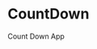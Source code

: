 # CountDown
 Count Down App
          
                            
                                                                                                                                                        
                                                                                                           
                                                                                                           
                                                                                                       
                                                                                                 
                                                                       
                                               
                                          
                
            
           
   
